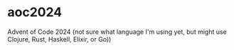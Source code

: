 # aoc2024
Advent of Code 2024 (not sure what language I'm using yet, but might use Clojure, Rust, Haskell, Elixir, or Go))
